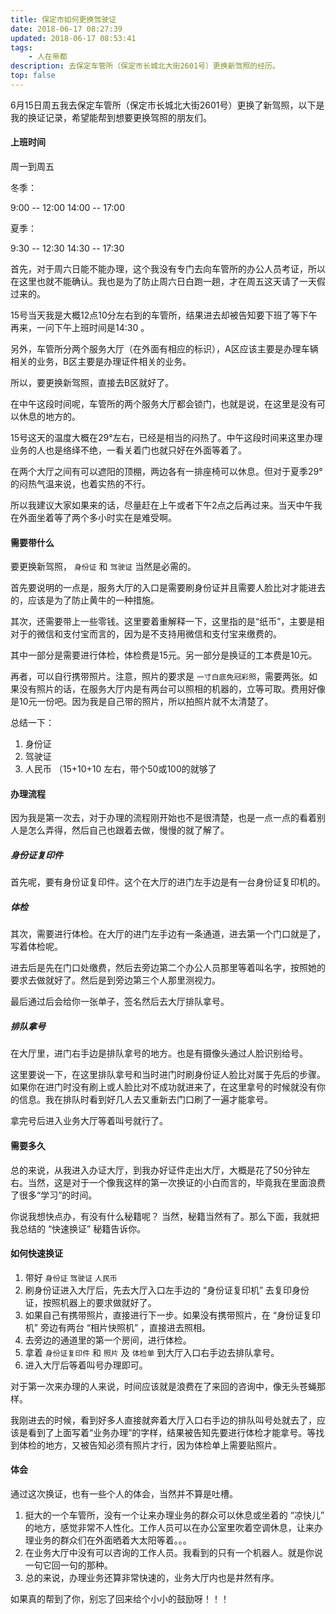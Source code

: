 ```yaml
---
title: 保定市如何更换驾驶证
date: 2018-06-17 08:27:39
updated: 2018-06-17 08:53:41
tags:
    - 人在帝都
description: 去保定车管所（保定市长城北大街2601号）更换新驾照的经历。
top: false
---
```


6月15日周五我去保定车管所（保定市长城北大街2601号）更换了新驾照，以下是我的换证记录，希望能帮到想要更换驾照的朋友们。

#### 上班时间

周一到周五

冬季：

9:00 -- 12:00   14:00 -- 17:00

夏季：

9:30 -- 12:30   14:30 -- 17:30

首先，对于周六日能不能办理，这个我没有专门去向车管所的办公人员考证，所以在这里也就不能确认。我也是为了防止周六日白跑一趟，才在周五这天请了一天假过来的。

15号当天我是大概12点10分左右到的车管所，结果进去却被告知要下班了等下午再来，一问下午上班时间是14:30 。

另外，车管所分两个服务大厅（在外面有相应的标识），A区应该主要是办理车辆相关的业务，B区主要是办理证件相关的业务。

所以，要更换新驾照，直接去B区就好了。

在中午这段时间呢，车管所的两个服务大厅都会锁门，也就是说，在这里是没有可以休息的地方的。

15号这天的温度大概在29°左右，已经是相当的闷热了。中午这段时间来这里办理业务的人也是络绎不绝，一看关着门也就只好在外面等着了。

在两个大厅之间有可以遮阳的顶棚，两边各有一排座椅可以休息。但对于夏季29°的闷热气温来说，也着实热的不行。

所以我建议大家如果来的话，尽量赶在上午或者下午2点之后再过来。当天中午我在外面坐着等了两个多小时实在是难受啊。

#### 需要带什么

要更换新驾照， `身份证` 和 `驾驶证` 当然是必需的。

首先要说明的一点是，服务大厅的入口是需要刷身份证并且需要人脸比对才能进去的，应该是为了防止黄牛的一种措施。

其次，还需要带上一些零钱。这里要着重解释一下，这里指的是“纸币”，主要是相对于的微信和支付宝而言的，因为是不支持用微信和支付宝来缴费的。

其中一部分是需要进行体检，体检费是15元。另一部分是换证的工本费是10元。

再者，可以自行携带照片。注意，照片的要求是 `一寸白底免冠彩照`，需要两张。如果没有照片的话，在服务大厅内是有两台可以照相的机器的，立等可取。费用好像是10元一份吧。因为我是自己带的照片，所以拍照片就不太清楚了。

总结一下：

1. 身份证
2. 驾驶证
3. 人民币 （15+10+10 左右，带个50或100的就够了

#### 办理流程

因为我是第一次去，对于办理的流程刚开始也不是很清楚，也是一点一点的看着别人是怎么弄得，然后自己也跟着去做，慢慢的就了解了。

##### 身份证复印件

首先呢，要有身份证复印件。这个在大厅的进门左手边是有一台身份证复印机的。

##### 体检

其次，需要进行体检。在大厅的进门左手边有一条通道，进去第一个门口就是了，写着体检呢。

进去后是先在门口处缴费，然后去旁边第二个办公人员那里等着叫名字，按照她的要求去做就好了。然后是到旁边第三个人那里测视力。

最后通过后会给你一张单子，签名然后去大厅排队拿号。

##### 排队拿号

在大厅里，进门右手边是排队拿号的地方。也是有摄像头通过人脸识别给号。

这里要说一下，在这里排队拿号和当时进门时刷身份证人脸比对属于先后的步骤。如果你在进门时没有刷上或人脸比对不成功就进来了，在这里拿号的时候就没有你的信息。我在排队时看到好几人去又重新去门口刷了一遍才能拿号。

拿完号后进入业务大厅等着叫号就行了。

#### 需要多久

总的来说，从我进入办证大厅，到我办好证件走出大厅，大概是花了50分钟左右。当然，这是对于一个像我这样的第一次换证的小白而言的，毕竟我在里面浪费了很多“学习”的时间。

你说我想快点办，有没有什么秘籍呢？  当然，秘籍当然有了。那么下面，我就把我总结的 “快速换证” 秘籍告诉你。

#### 如何快速换证

1. 带好 `身份证` `驾驶证` `人民币`
2. 刷身份证进入大厅后，先去大厅入口左手边的 “身份证复印机” 去复印身份证，按照机器上的要求做就好了。
3. 如果自己有携带照片，直接进行下一步。如果没有携带照片，在 “身份证复印机” 旁边有两台 “相片快照机” ，直接进去照相。
4. 去旁边的通道里的第一个房间，进行体检。
5. 拿着 `身份证复印件` 和 `照片` 及 `体检单` 到大厅入口右手边去排队拿号。
6. 进入大厅后等着叫号办理即可。

对于第一次来办理的人来说，时间应该就是浪费在了来回的咨询中，像无头苍蝇那样。

我刚进去的时候，看到好多人直接就奔着大厅入口右手边的排队叫号处就去了，应该是看到了上面写着“业务办理”的字样，结果被告知先要进行体检才能拿号。等找到体检的地方，又被告知必须有照片才行，因为体检单上需要贴照片。

#### 体会

通过这次换证，也有一些个人的体会，当然并不算是吐槽。

1. 挺大的一个车管所，没有一个让来办理业务的群众可以休息或坐着的 “凉快儿” 的地方，感觉非常不人性化。工作人员可以在办公室里吹着空调休息，让来办理业务的群众们在外面晒着大太阳等着。。。
2. 在业务大厅中没有可以咨询的工作人员。我看到的只有一个机器人。就是你说一句它回一句的那种。
3. 总的来说，办理业务还算非常快速的，业务大厅内也是井然有序。

如果真的帮到了你，别忘了回来给个小小的鼓励呀！！！
